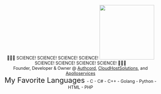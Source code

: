 <div id="header" align="center">
 👨🏼‍💻 SCIENCE!
 SCIENCE!
 SCIENCE!
 SCIENCE! <img src="https://cdn.discordapp.com/attachments/1066513793854750862/1066860872959524925/image3.png" width="180"/>
 SCIENCE!
 SCIENCE!
 SCIENCE!
 SCIENCE! 👨🏼‍💻
</div>

<div align="center" >
 Founder, Developer & Owner @ <a href="https://authcord.xyz">Authcord</a>, <a href="https://cloudhostsolutions.co">CloudHostSolutions</a>, and <a          href="https://apolloservices.xyz">Apolloservices</a>
</div>
<div align="center">
   <font size="+2">
   My Favorite Languages
   </font>
- C
- C#
- C++
- Golang
- Python
- HTML 
- PHP
</div>

